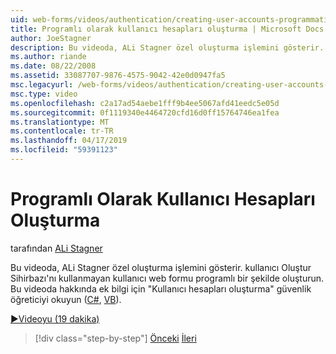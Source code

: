 ```yaml
---
uid: web-forms/videos/authentication/creating-user-accounts-programmatically
title: Programlı olarak kullanıcı hesapları oluşturma | Microsoft Docs
author: JoeStagner
description: Bu videoda, ALi Stagner özel oluşturma işlemini gösterir. kullanıcı Oluştur Sihirbazı'nı kullanmayan kullanıcı web formu programlı bir şekilde oluşturun. İçin ek ben...
ms.author: riande
ms.date: 08/22/2008
ms.assetid: 33087707-9876-4575-9042-42e0d0947fa5
msc.legacyurl: /web-forms/videos/authentication/creating-user-accounts-programmatically
msc.type: video
ms.openlocfilehash: c2a17ad54aebe1fff9b4ee5067afd41eedc5e05d
ms.sourcegitcommit: 0f1119340e4464720cfd16d0ff15764746ea1fea
ms.translationtype: MT
ms.contentlocale: tr-TR
ms.lasthandoff: 04/17/2019
ms.locfileid: "59391123"
---
```

# <a name="creating-user-accounts-programmatically"></a>Programlı Olarak Kullanıcı Hesapları Oluşturma

tarafından [ALi Stagner](https://github.com/JoeStagner)

Bu videoda, ALi Stagner özel oluşturma işlemini gösterir. kullanıcı Oluştur Sihirbazı'nı kullanmayan kullanıcı web formu programlı bir şekilde oluşturun. Bu videoda hakkında ek bilgi için "Kullanıcı hesapları oluşturma" güvenlik öğreticiyi okuyun ([C#](../../overview/older-versions-security/membership/creating-user-accounts-cs.md), [VB](../../overview/older-versions-security/membership/creating-user-accounts-vb.md)).

[&#9654;Videoyu (19 dakika)](https://channel9.msdn.com/Blogs/ASP-NET-Site-Videos/creating-user-accounts-programmatically)

> [!div class="step-by-step"]
> [Önceki](creating-user-accounts-with-the-create-user-wizard.md)
> [İleri](validating-users-manually.md)
